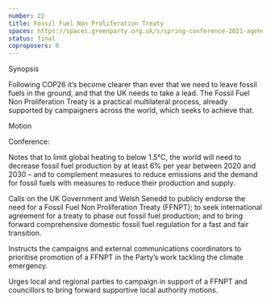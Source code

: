 ```yaml
---
number: 22
title: Fossil Fuel Non Proliferation Treaty
spaces: https://spaces.greenparty.org.uk/s/spring-conference-2021-agenda-forum2/?contentId=78623
status: final
coproposers: 0
---
```

Synopsis


Following COP26 it’s become clearer than ever that we need to leave fossil fuels in the ground, and that the UK needs to take a lead. The Fossil Fuel Non Proliferation Treaty is a practical multilateral process, already supported by campaigners across the world, which seeks to achieve that.


Motion


Conference:


Notes that to limit global heating to below 1.5°C, the world will need to decrease fossil fuel production by at least 6% per year between 2020 and 2030 – and to complement measures to reduce emissions and the demand for fossil fuels with measures to reduce their production and supply.


Calls on the UK Government and Welsh Senedd to publicly endorse the need for a Fossil Fuel Non Proliferation Treaty (FFNPT); to  seek international agreement for a treaty to phase out fossil fuel production; and to bring forward comprehensive domestic fossil fuel regulation for a fast and fair transition.


Instructs the campaigns and external communications coordinators to prioritise promotion of a FFNPT in the Party’s work tackling the climate emergency.


Urges local and regional parties to campaign in support of a FFNPT and councillors to bring forward supportive local authority motions.
